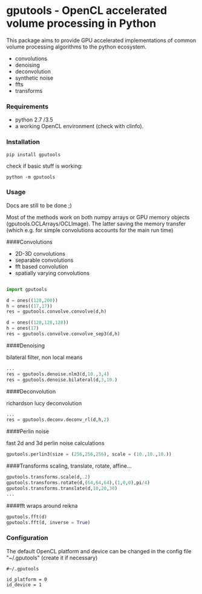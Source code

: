 # gputools - OpenCL accelerated volume processing in Python

This package aims to provide GPU accelerated implementations of common volume processing algorithms to the python ecosystem. 

* convolutions 
* denoising
* deconvolution
* synthetic noise
* ffts 
* transforms

### Requirements 

- python 2.7 /3.5
- a working OpenCL environment (check with clinfo).

### Installation

```
pip install gputools
```
check if basic stuff is working:

```
python -m gputools
```

### Usage

Docs are still to be done ;)

Most of the methods work on both numpy arrays or GPU memory objects (gputools.OCLArrays/OCLImage). The latter saving the memory transfer (which e.g. for simple convolutions accounts for the main run time)

####Convolutions

* 2D-3D convolutions
* separable convolutions
* fft based convolution
* spatially varying convolutions

```python

import gputools

d = ones((128,200))
h = ones((17,17))
res = gputools.convolve.convolve(d,h)

```

```python
d = ones((128,128,128))
h = ones(17)
res = gputools.convolve.convolve_sep3(d,h)

```

####Denoising

bilateral filter, non local means

```python
...
res = gputools.denoise.nlm3(d,10.,3,4)
res = gputools.denoise.bilateral(d,3,10.)

```


####Deconvolution

richardson lucy deconvolution 

```python
...
res = gputools.deconv.deconv_rl(d,h,2)
```

####Perlin noise

fast 2d and 3d perlin noise calculations

```python
gputools.perlin3(size = (256,256,256), scale = (10.,10.,10.))
```


####Transforms
scaling, translate, rotate, affine...


```python
gputools.transforms.scale(d,.2)
gputools.transforms.rotate(d,(64,64,64),(1,0,0),pi/4)
gputools.transforms.translate(d,10,20,30)
...
```

####fft
wraps around reikna

```python
gputools.fft(d)
gputools.fft(d, inverse = True)
```

### Configuration

The default OpenCL platform and device can be changed in the config file "~/.gputools" (create it if necessary)  
```
#~/.gputools

id_platform = 0
id_device = 1
```


